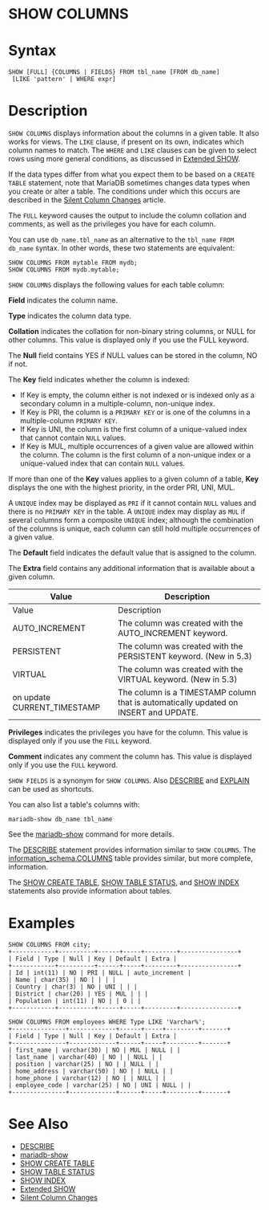 # SHOW COLUMNS

#

# Syntax

```
SHOW [FULL] {COLUMNS | FIELDS} FROM tbl_name [FROM db_name]
 [LIKE 'pattern' | WHERE expr]
```

#

# Description

`SHOW COLUMNS` displays information about the columns in a
given table. It also works for views. The `LIKE` clause, if
present on its own, indicates which column names to match. The `WHERE` and `LIKE` clauses can be given to select rows using more general conditions, as discussed in [Extended SHOW](extended-show.md).

If the data types differ from what you expect them to be based on a
`CREATE TABLE` statement, note that MariaDB sometimes changes
data types when you create or alter a table. The conditions under which this
occurs are described in the [Silent Column Changes](../../data-definition/create/silent-column-changes.md) article.

The `FULL` keyword causes the output to include the column
collation and comments, as well as the privileges you have for each column.

You can use `db_name.tbl_name` as an alternative to the
`tbl_name FROM db_name` syntax. In other words, these two
statements are equivalent:

```
SHOW COLUMNS FROM mytable FROM mydb;
SHOW COLUMNS FROM mydb.mytable;
```

`SHOW COLUMNS` displays the following values for each table
column:

**Field** indicates the column name.

**Type** indicates the column data type.

**Collation** indicates the collation for non-binary string columns, or
NULL for other columns. This value is displayed only if you use the
FULL keyword.

The **Null** field contains YES if NULL values can be stored in the column,
NO if not.

The **Key** field indicates whether the column is indexed:

* If Key is empty, the column either is not indexed or is indexed only as a
 secondary column in a multiple-column, non-unique index.
* If Key is PRI, the column is a `PRIMARY KEY` or
 is one of the columns in a multiple-column `PRIMARY KEY`.
* If Key is UNI, the column is the first column of a unique-valued
 index that cannot contain `NULL` values.
* If Key is MUL, multiple occurrences of a given value are allowed
 within the column. The column is the first column of a non-unique index or a
 unique-valued index that can contain `NULL` values.

If more than one of the **Key** values applies to a given column of a
table, **Key** displays the one with the highest priority, in the order
PRI, UNI, MUL.

A `UNIQUE` index may be displayed as `PRI` if
it cannot contain `NULL` values and there is no
`PRIMARY KEY` in the table. A `UNIQUE` index
may display as `MUL` if several columns form a composite
`UNIQUE` index; although the combination of the columns is
unique, each column can still hold multiple occurrences of a given value.

The **Default** field indicates the default value that is assigned to the
column.

The **Extra** field contains any additional information that is available about a given column.

| Value | Description |
| --- | --- |
| Value | Description |
| AUTO_INCREMENT | The column was created with the AUTO_INCREMENT keyword. |
| PERSISTENT | The column was created with the PERSISTENT keyword. (New in 5.3) |
| VIRTUAL | The column was created with the VIRTUAL keyword. (New in 5.3) |
| on update CURRENT_TIMESTAMP | The column is a TIMESTAMP column that is automatically updated on INSERT and UPDATE. |

**Privileges** indicates the privileges you have for the column. This
value is displayed only if you use the `FULL` keyword.

**Comment** indicates any comment the column has. This value is displayed
only if you use the `FULL` keyword.

`SHOW FIELDS` is a synonym for
`SHOW COLUMNS`. Also [DESCRIBE](../describe.md) and [EXPLAIN](../../../../../clients-and-utilities/explain-analyzer.md) can be used as shortcuts.

You can also list a table's columns with:

```
mariadb-show db_name tbl_name
```

See the [mariadb-show](../../../../../clients-and-utilities/mariadb-show.md) command for more details.

The [DESCRIBE](../describe.md) statement provides information similar to `SHOW COLUMNS`. The [information_schema.COLUMNS](../system-tables/information-schema/information-schema-tables/information-schema-columns-table.md) table provides similar, but more complete, information.

The [SHOW CREATE TABLE](show-create-table.md), [SHOW TABLE STATUS](show-table-status.md), and [SHOW INDEX](show-index.md) statements also provide information about tables.

#

# Examples

```
SHOW COLUMNS FROM city;
+------------+----------+------+-----+---------+----------------+
| Field | Type | Null | Key | Default | Extra |
+------------+----------+------+-----+---------+----------------+
| Id | int(11) | NO | PRI | NULL | auto_increment |
| Name | char(35) | NO | | | |
| Country | char(3) | NO | UNI | | |
| District | char(20) | YES | MUL | | |
| Population | int(11) | NO | | 0 | |
+------------+----------+------+-----+---------+----------------+
```

```
SHOW COLUMNS FROM employees WHERE Type LIKE 'Varchar%';
+---------------+-------------+------+-----+---------+-------+
| Field | Type | Null | Key | Default | Extra |
+---------------+-------------+------+-----+---------+-------+
| first_name | varchar(30) | NO | MUL | NULL | |
| last_name | varchar(40) | NO | | NULL | |
| position | varchar(25) | NO | | NULL | |
| home_address | varchar(50) | NO | | NULL | |
| home_phone | varchar(12) | NO | | NULL | |
| employee_code | varchar(25) | NO | UNI | NULL | |
+---------------+-------------+------+-----+---------+-------+
```

#

# See Also

* [DESCRIBE](../describe.md)
* [mariadb-show](../../../../../clients-and-utilities/mariadb-show.md)
* [SHOW CREATE TABLE](show-create-table.md)
* [SHOW TABLE STATUS](show-table-status.md)
* [SHOW INDEX](show-index.md)
* [Extended SHOW](extended-show.md)
* [Silent Column Changes](../../data-definition/create/silent-column-changes.md)
